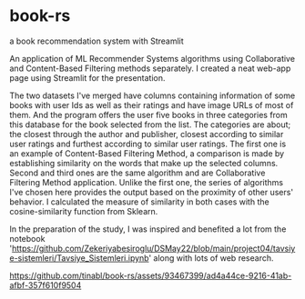 # book-rs
a book recommendation system with Streamlit

An application of ML Recommender Systems algorithms using Collaborative and Content-Based Filtering methods separately. I created a neat web-app page 
using Streamlit for the presentation.

The two datasets I've merged have columns containing information of some books with user Ids as well as their ratings and have image URLs of most of them.
And the program offers the user five books in three categories from this database for the book selected from the list. The categories are about; the closest 
through the author and publisher, closest according to similar user ratings and furthest according to similar user ratings. The first one is an example of 
Content-Based Filtering Method, a comparison is made by establishing similarity on the words that make up the selected columns. Second and third ones are the 
same algorithm and are Collaborative Filtering Method application. Unlike the first one, the series of algorithms I've chosen here provides the output based
on the proximity of other users' behavior. I calculated the measure of similarity in both cases with the cosine-similarity function from Sklearn.


In the preparation of the study, I was inspired and benefited a lot from the notebook 'https://github.com/Zekeriyabesiroglu/DSMay22/blob/main/project04/tavsiye-sistemleri/Tavsiye_Sistemleri.ipynb' along with lots of web research.



https://github.com/tinabl/book-rs/assets/93467399/ad4a44ce-9216-41ab-afbf-357f610f9504

